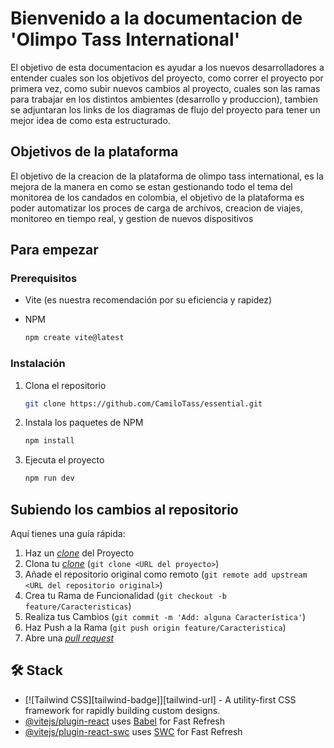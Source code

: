# Bienvenido a la documentacion de 'Olimpo Tass International'

El objetivo de esta documentacion es ayudar a los nuevos desarrolladores a entender cuales son los objetivos del proyecto, como correr el proyecto por primera vez, como subir nuevos cambios al proyecto, cuales son las ramas para trabajar en los distintos ambientes (desarrollo y produccion), tambien se adjuntaran los links de los diagramas de flujo del proyecto para tener un mejor idea de como esta estructurado.

## Objetivos de la plataforma 

El objetivo de la creacion de la plataforma de olimpo tass international, es la mejora de la manera en como se estan gestionando todo el tema del monitorea de los candados en colombia, el objetivo de la plataforma es poder automatizar los proces de carga de archivos, creacion de viajes, monitoreo en tiempo real, y gestion de nuevos dispositivos 

## Para empezar

### Prerequisitos

- Vite (es nuestra recomendación por su eficiencia y rapidez)

- NPM

  ```sh
  npm create vite@latest
  ```

### Instalación

1. Clona el repositorio

   ```sh
   git clone https://github.com/CamiloTass/essential.git
   ```

2. Instala los paquetes de NPM

   ```sh
   npm install
   ```

3. Ejecuta el proyecto

   ```sh
   npm run dev


## Subiendo los cambios al repositorio

Aquí tienes una guía rápida:

1. Haz un [_clone_](https://github.com/CamiloTass/essential.git) del Proyecto
2. Clona tu [_clone_](https://github.com/CamiloTass/essential.git) (`git clone <URL del proyecto>`)
3. Añade el repositorio original como remoto (`git remote add upstream <URL del repositorio original>`)
4. Crea tu Rama de Funcionalidad (`git checkout -b feature/Caracteristicas`)
5. Realiza tus Cambios (`git commit -m 'Add: alguna Característica'`)
6. Haz Push a la Rama (`git push origin feature/Caracteristica`)
7. Abre una [_pull request_](https://github.com/CamiloTass/essential/pulls)


## 🛠️ Stack
-   [![Tailwind CSS][tailwind-badge]][tailwind-url] - A utility-first CSS framework for rapidly building custom designs.
-   [@vitejs/plugin-react](https://github.com/vitejs/vite-plugin-react/blob/main/packages/plugin-react/README.md) uses [Babel](https://babeljs.io/) for Fast Refresh
-   [@vitejs/plugin-react-swc](https://github.com/vitejs/vite-plugin-react-swc) uses [SWC](https://swc.rs/) for Fast Refresh
